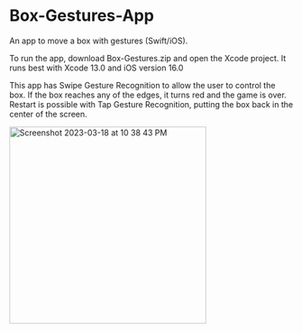 # Box-Gestures-App
An app to move a box with gestures (Swift/iOS).

To run the app, download Box-Gestures.zip and open the Xcode project. It runs best with Xcode 13.0 and iOS version 16.0

This app has Swipe Gesture Recognition to allow the user to control the box. If the box reaches any of the edges, it turns red and the game is over. Restart is possible with Tap Gesture Recognition, putting the box back in the center of the screen.

<img width="349" alt="Screenshot 2023-03-18 at 10 38 43 PM" src="https://user-images.githubusercontent.com/113384816/226152293-cb36e6ff-5e77-4f7b-afaf-0211dbae1a01.png">
